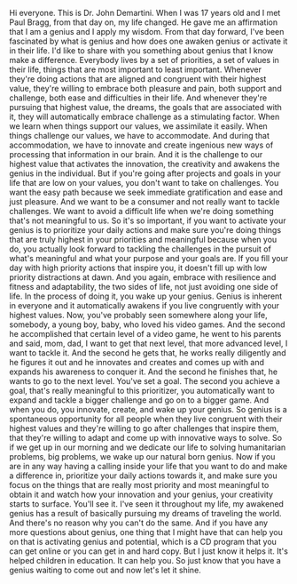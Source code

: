  Hi everyone. This is Dr. John Demartini. When I was 17 years old and I met Paul Bragg, from that day on, my life changed. He gave me an affirmation that I am a genius and I apply my wisdom. From that day forward, I've been fascinated by what is genius and how does one awaken genius or activate it in their life. I'd like to share with you something about genius that I know make a difference. Everybody lives by a set of priorities, a set of values in their life, things that are most important to least important. Whenever they're doing actions that are aligned and congruent with their highest value, they're willing to embrace both pleasure and pain, both support and challenge, both ease and difficulties in their life. And whenever they're pursuing that highest value, the dreams, the goals that are associated with it, they will automatically embrace challenge as a stimulating factor. When we learn when things support our values, we assimilate it easily. When things challenge our values, we have to accommodate. And during that accommodation, we have to innovate and create ingenious new ways of processing that information in our brain. And it is the challenge to our highest value that activates the innovation, the creativity and awakens the genius in the individual. But if you're going after projects and goals in your life that are low on your values, you don't want to take on challenges. You want the easy path because we seek immediate gratification and ease and just pleasure. And we want to be a consumer and not really want to tackle challenges. We want to avoid a difficult life when we're doing something that's not meaningful to us. So it's so important, if you want to activate your genius is to prioritize your daily actions and make sure you're doing things that are truly highest in your priorities and meaningful because when you do, you actually look forward to tackling the challenges in the pursuit of what's meaningful and what your purpose and your goals are. If you fill your day with high priority actions that inspire you, it doesn't fill up with low priority distractions at dawn. And you again, embrace with resilience and fitness and adaptability, the two sides of life, not just avoiding one side of life. In the process of doing it, you wake up your genius. Genius is inherent in everyone and it automatically awakens if you live congruently with your highest values. Now, you've probably seen somewhere along your life, somebody, a young boy, baby, who loved his video games. And the second he accomplished that certain level of a video game, he went to his parents and said, mom, dad, I want to get that next level, that more advanced level, I want to tackle it. And the second he gets that, he works really diligently and he figures it out and he innovates and creates and comes up with and expands his awareness to conquer it. And the second he finishes that, he wants to go to the next level. You've set a goal. The second you achieve a goal, that's really meaningful to this prioritizer, you automatically want to expand and tackle a bigger challenge and go on to a bigger game. And when you do, you innovate, create, and wake up your genius. So genius is a spontaneous opportunity for all people when they live congruent with their highest values and they're willing to go after challenges that inspire them, that they're willing to adapt and come up with innovative ways to solve. So if we get up in our morning and we dedicate our life to solving humanitarian problems, big problems, we wake up our natural born genius. Now if you are in any way having a calling inside your life that you want to do and make a difference in, prioritize your daily actions towards it, and make sure you focus on the things that are really most priority and most meaningful to obtain it and watch how your innovation and your genius, your creativity starts to surface. You'll see it. I've seen it throughout my life, my awakened genius has a result of basically pursuing my dreams of traveling the world. And there's no reason why you can't do the same. And if you have any more questions about genius, one thing that I might have that can help you on that is activating genius and potential, which is a CD program that you can get online or you can get in and hard copy. But I just know it helps it. It's helped children in education. It can help you. So just know that you have a genius waiting to come out and now let's let it shine.